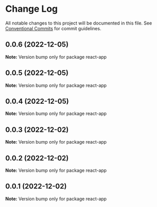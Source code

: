 # Change Log

All notable changes to this project will be documented in this file.
See [Conventional Commits](https://conventionalcommits.org) for commit guidelines.

## 0.0.6 (2022-12-05)

**Note:** Version bump only for package react-app





## 0.0.5 (2022-12-05)

**Note:** Version bump only for package react-app





## 0.0.4 (2022-12-05)

**Note:** Version bump only for package react-app





## 0.0.3 (2022-12-02)

**Note:** Version bump only for package react-app





## 0.0.2 (2022-12-02)

**Note:** Version bump only for package react-app





## 0.0.1 (2022-12-02)

**Note:** Version bump only for package react-app
